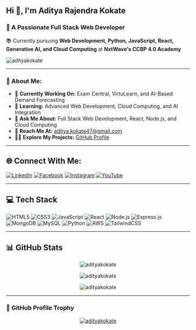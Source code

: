 ## Hi 👋, I'm **Aditya Rajendra Kokate**  
### 🚀 A Passionate Full Stack Web Developer  

📚 Currently pursuing **Web Development, Python, JavaScript, React, Generative AI, and Cloud Computing** at **NxtWave's CCBP 4.0 Academy**  

<p align="left"> <img src="https://komarev.com/ghpvc/?username=ADITYAKOKATE&label=Profile%20views&color=0e75b6&style=flat" alt="adityakokate" /> </p>

---

### 🌟 About Me:
- 🔧 **Currently Working On:** Exam Central, VirtuLearn, and AI-Based Demand Forecasting  
- 🌱 **Learning:** Advanced Web Development, Cloud Computing, and AI Integration  
- 💬 **Ask Me About:** Full Stack Web Development, React, Node.js, and Cloud Computing  
- 📧 **Reach Me At:** [aditya.kokate47@gmail.com](mailto:aditya.kokate47@gmail.com)  
- 👨‍💻 **Explore My Projects:** [GitHub Profile](https://github.com/ADITYAKOKATE)  

---

## 🌐 **Connect With Me:**

[![LinkedIn](https://img.shields.io/badge/LinkedIn-%230077B5.svg?style=for-the-badge&logo=linkedin&logoColor=white)](https://www.linkedin.com/in/adityakokate/) 
[![Facebook](https://img.shields.io/badge/Facebook-%231877F2.svg?style=for-the-badge&logo=facebook&logoColor=white)](https://www.facebook.com/aditya.kokate.1027) 
[![Instagram](https://img.shields.io/badge/Instagram-%23E4405F.svg?style=for-the-badge&logo=instagram&logoColor=white)](https://www.instagram.com/the_aditya_kokate/?hl=en) 
[![YouTube](https://img.shields.io/badge/YouTube-%23FF0000.svg?style=for-the-badge&logo=youtube&logoColor=white)](https://www.youtube.com/@adityakokate4178)  

---

## 💻 **Tech Stack**  

![HTML5](https://img.shields.io/badge/-HTML5-E34F26?style=for-the-badge&logo=html5&logoColor=white)
![CSS3](https://img.shields.io/badge/-CSS3-1572B6?style=for-the-badge&logo=css3&logoColor=white)
![JavaScript](https://img.shields.io/badge/-JavaScript-F7DF1E?style=for-the-badge&logo=javascript&logoColor=black)
![React](https://img.shields.io/badge/-React-61DAFB?style=for-the-badge&logo=react&logoColor=black)
![Node.js](https://img.shields.io/badge/-Node.js-339933?style=for-the-badge&logo=node.js&logoColor=white)
![Express.js](https://img.shields.io/badge/-Express.js-000000?style=for-the-badge&logo=express&logoColor=white)
![MongoDB](https://img.shields.io/badge/-MongoDB-47A248?style=for-the-badge&logo=mongodb&logoColor=white)
![MySQL](https://img.shields.io/badge/-MySQL-4479A1?style=for-the-badge&logo=mysql&logoColor=white)
![Python](https://img.shields.io/badge/-Python-3776AB?style=for-the-badge&logo=python&logoColor=white)
![AWS](https://img.shields.io/badge/-AWS-232F3E?style=for-the-badge&logo=amazon-aws&logoColor=white)
![TailwindCSS](https://img.shields.io/badge/-TailwindCSS-38B2AC?style=for-the-badge&logo=tailwind-css&logoColor=white)

---

## 📊 **GitHub Stats**  

<p align="center">
  <img src="https://github-readme-stats.vercel.app/api?username=ADITYAKOKATE&show_icons=true&locale=en" alt="adityakokate" />
</p>
<p align="center">
  <img src="https://github-readme-streak-stats.herokuapp.com/?user=ADITYAKOKATE&" alt="adityakokate" />
</p>
<p align="center">
  <img src="https://github-readme-stats.vercel.app/api/top-langs?username=ADITYAKOKATE&show_icons=true&locale=en&layout=compact" alt="adityakokate" />
</p>

---

### 🚀 **GitHub Profile Trophy**
<p align="center">
  <a href="https://github.com/ryo-ma/github-profile-trophy">
    <img src="https://github-profile-trophy.vercel.app/?username=ADITYAKOKATE" alt="adityakokate" />
  </a>
</p>
